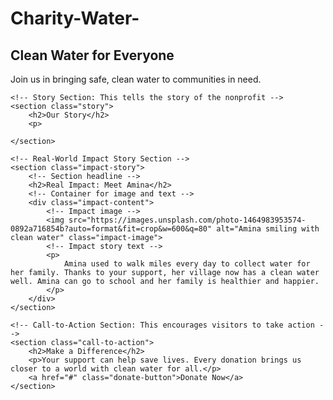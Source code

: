 # Charity-Water-
<!DOCTYPE html>
<html lang="en">
<head>
    <meta charset="UTF-8">
    <meta name="viewport" content="width=device-width, initial-scale=1.0">
    <title>Charity Water Landing Page</title>
    <link rel="stylesheet" href="styles.css">
</head>
<body>
    <!-- Hero Section: This is the main banner at the top of the page -->
    <section class="hero">
        <!-- Main headline -->
        <h1>Clean Water for Everyone</h1>
        <!-- Subheadline -->
        <p>Join us in bringing safe, clean water to communities in need.</p>
    </section>

    <!-- Story Section: This tells the story of the nonprofit -->
    <section class="story">
        <h2>Our Story</h2>
        <p>
         
    </section>

    <!-- Real-World Impact Story Section -->
    <section class="impact-story">
        <!-- Section headline -->
        <h2>Real Impact: Meet Amina</h2>
        <!-- Container for image and text -->
        <div class="impact-content">
            <!-- Impact image -->
            <img src="https://images.unsplash.com/photo-1464983953574-0892a716854b?auto=format&fit=crop&w=600&q=80" alt="Amina smiling with clean water" class="impact-image">
            <!-- Impact story text -->
            <p>
                Amina used to walk miles every day to collect water for her family. Thanks to your support, her village now has a clean water well. Amina can go to school and her family is healthier and happier.
            </p>
        </div>
    </section>

    <!-- Call-to-Action Section: This encourages visitors to take action -->
    <section class="call-to-action">
        <h2>Make a Difference</h2>
        <p>Your support can help save lives. Every donation brings us closer to a world with clean water for all.</p>
        <a href="#" class="donate-button">Donate Now</a>
    </section>
</body>
</html>

